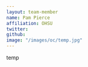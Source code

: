 ```yaml
---
layout: team-member
name: Pam Pierce
affiliation: OHSU
twitter: 
github: 
image: "/images/oc/temp.jpg"
---
```


temp